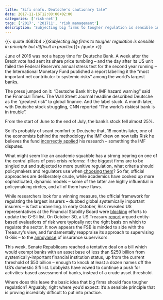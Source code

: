 ```yaml
---
title: "Sifi snafu. Deutsche's cautionary tale"
date: 2017-11-16T12:00:00+02:00
categories: ['risk-net']
tags: ['2017', '201711', 'risk management']
description: 'Subjecting big firms to tougher regulation is sensible in principle but difficult in practice'
---
```


{{< quote 4682b4 >}}_Subjecting big firms to tougher regulation is sensible in principle but difficult in practice_{{< /quote >}}

June of 2016 was not a happy time for Deutsche Bank. A week after the Brexit vote had sent its share price tumbling – and the day after its US unit failed the Federal Reserve’s annual stress test for the second year running – the International Monetary Fund published a report labelling it the “most important net contributor to systemic risks” among the world’s largest banks.

The press jumped on it: “Deutsche Bank hit by IMF hazard warning” said the Financial Times. The Wall Street Journal headline described Deutsche as the “greatest risk” to global finance. And the label stuck. A month later, with Deutsche stock struggling, CNN reported “The world’s riskiest bank is in trouble”.

From the start of June to the end of July, the bank’s stock fell almost 25%.

So it’s probably of scant comfort to Deutsche that, 18 months later, one of the economists behind the methodology the IMF drew on now tells Risk he believes the fund [incorrectly applied](https://www.risk.net/risk-management/5351741/imf-wrong-to-label-deutsche-worlds-riskiest-bank-says-economist) his research – something the IMF disputes.

What might seem like an academic squabble has a strong bearing on one of the central pillars of post-crisis reforms: if the biggest firms are to be singled out and subjected to more punitive regulation, what criteria should policymakers and regulators use when [choosing them](https://www.risk.net/risk-management/5346801/fishing-for-sifis-row-over-nobel-laureates-risk-model)? So far, official approaches are deliberately crude, while academics have cooked up more sophisticated, dynamic models – some of the latter are highly influential in policymaking circles, and all of them have flaws.

While researchers look for a winning measure, the official framework for regulating the largest insurers – dubbed global systemically important insurers – is fast unravelling. In early October, Risk revealed US representatives at the Financial Stability Board were [blocking](https://www.risk.net/asset-management/insurance/5342871/us-blocking-new-list-of-global-too-big-to-fail-insurers) efforts to update the G-Sii list. On October 30, a US Treasury [report](https://www.treasury.gov/press-center/press-releases/Documents/A-Financial-System-That-Creates-Economic-Opportunities-Asset_Management-Insurance.pdf) argued entity-based evaluations of risk were typically not the right basis on which to regulate the sector. It now appears the FSB is minded to side with the Treasury’s view, and fundamentally reappraise its approach to supervising G-Siis – to the [annoyance](https://www.risk.net/regulation/5357381/no-plans-to-scrap-systemic-insurer-rules-says-iais-chair) of insurance supervisors.

This week, Senate Republicans reached a tentative deal on a bill which would exempt banks with an asset base of less than $250 billion from systemically-important financial institution status, up from the current threshold of $50 billion – enough to knock at least a dozen names off the US’s domestic Sifi list. Lobbyists have vowed to continue a push for activities-based assessment of banks, instead of a crude asset threshold.

Where does this leave the basic idea that big firms should face tougher regulation? Arguably, right where you’d expect: it’s a sensible principle that is proving incredibly difficult to put into practice.

